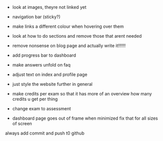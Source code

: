 - look at images, theyre not linked yet
- navigation bar (sticky?)
- make links a different colour when hovering over them
- look at how to do sections and remove those that arent needed

- remove nonsense on blog page and actually write it!!!!!!

- add progress bar to dashboard
- make answers unfold on faq
- adjust text on index and profile page
- just style the website further in general
- make credits per exam so that it has more of an overview how many credits u get per thing
- change exam to assessment
- dashboard page goes out of frame when minimized fix that for all sizes of screen

always add commit and push t0 github
